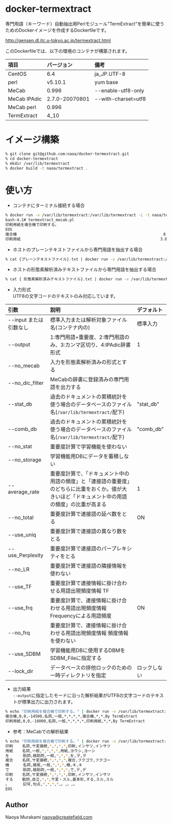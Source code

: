 # docker-termextract

専門用語（キーワード）自動抽出用Perlモジュール"TermExtract"を簡単に使うためのDockerイメージを作成するDockerfileです。 

http://gensen.dl.itc.u-tokyo.ac.jp/termextract.html


このDockerfileでは、以下の環境のコンテナが構築されます。

| 項目        | バージョン | 備考 |
|:-----------|:------------|:------------|
| CentOS     | 6.4 | ja_JP.UTF-8|
| perl | v5.10.1 | yum base |
| MeCab     | 0.996 | --enable-utf8-only|
| MeCab IPAdic | 2.7.0-20070801 |--with-charset=utf8|
| MeCab perl | 0.996 ||
| TermExtract | 4_10 ||

# イメージ構築

```bash
% git clone git@github.com:naoa/docker-termextract.git
% cd docker-termextract
% mkdir /var/lib/termextract
% docker build -t naoa/termextract .
```

# 使い方
* コンテナにターミナル接続する場合  
```bash
% docker run -v /var/lib/termextract:/var/lib/termextract -i -t naoa/termextract /bin/bash
bash-4.1# termextract_mecab.pl
印刷用紙を複合機で印刷する。
EOS
複合機                                                                8.21
印刷用紙                                                             3.00
```

* ホストのプレーンテキストファイルから専門用語を抽出する場合  

```bash
% cat {プレーンテキストファイル}.txt | docker run -v /var/lib/termextract:/var/lib/termextract -a stdin -a stdout -a stderr -i naoa/termextract termextract_mecab.pl
```

* ホストの形態素解析済みテキストファイルから専門用語を抽出する場合  

```bash
% cat { 形態素解析済みテキストファイル}.txt | docker run -v /var/lib/termextract:/var/lib/termextract -a stdin -a stdout -a stderr -i naoa/termextract termextract_mecab.pl --no_mecab
```

* 入力形式  
UTF8の文字コードのテキストのみ対応しています。

| 引数        | 説明       |デフォルト   |
|:-----------|:------------|:------------|
| --input または 引数なし | 標準入力または解析対象ファイル名(コンテナ内の)|標準入力|
| --output | 1:専門用語+重要度、2:専門用語のみ、3:カンマ区切り、4:IPAdic辞書形式|1|
| --no_mecab | 入力を形態素解析済みの形式とする||
| --no_dic_filter | MeCabの辞書に登録済みの専門用語を出力する||
| --stat_db |過去のドキュメントの累積統計を使う場合のデータベースのファイル名(<code>/var/lib/termextract/</code>配下)|"stat_db"|
| --comb_db |過去のドキュメントの累積統計を使う場合のデータベースのファイル名(<code>/var/lib/termextract/</code>配下)|"comb_db"|
| --no_stat |重要度計算で学習機能を使わない||
| --no_storage |学習機能用DBにデータを蓄積しない||
| --average_rate |重要度計算で、「ドキュメント中の用語の頻度」と「連接語の重要度」のどちらに比重をおくか。値が大きいほど「ドキュメント中の用語の頻度」の比重が高まる|1|
| --no_total |重要度計算で連接語の延べ数をとる|ON|
| --use_uniq |重要度計算で連接語の異なり数をとる||
| --use_Perplexity |重要度計算で連接語のパープレキシティをとる||
| --no_LR |重要度計算で連接語の隣接情報を使わない||
| --use_TF |重要度計算で連接情報に掛け合わせる用語出現頻度情報 TF||
| --use_frq |重要度計算で、連接情報に掛け合わせる用語出現頻度情報 Frequencyによる用語頻度|ON|
| --no_frq |重要度計算で、連接情報に掛け合わせる用語出現頻度情報 頻度情報を使わない||
| --use_SDBM |学習機能用DBに使用するDBMをSDBM_Fileに指定する||
| --lock_dir |データベースの排他ロックのための一時ディレクトリを指定|ロックしない|

* 出力結果  
<code>--output</code>に指定したモードに沿った解析結果がUTF8の文字コードのテキストが標準出力に出力されます。  

```bash
% echo "印刷用紙を複合機で印刷する。" | docker run -v /var/lib/termextract:/var/lib/termextract -a stdin -a stdout -a stderr -i naoa/termextract termextract_mecab.pl --output 4
複合機,0,0,-14500,名詞,一般,*,*,*,*,複合機,*,*,By TermExtract
印刷用紙,0,0,-16000,名詞,一般,*,*,*,*,印刷用紙,*,*,By TermExtract
```

* 参考：MeCabでの解析結果
```bash
% echo "印刷用紙を複合機で印刷する。" | docker run -v /var/lib/termextract:/var/lib/termextract -a stdin -a stdout -a stderr -i naoa/termextract mecab
印刷    名詞,サ変接続,*,*,*,*,印刷,インサツ,インサツ
用紙    名詞,一般,*,*,*,*,用紙,ヨウシ,ヨーシ
を      助詞,格助詞,一般,*,*,*,を,ヲ,ヲ
複合    名詞,サ変接続,*,*,*,*,複合,フクゴウ,フクゴー
機      名詞,接尾,一般,*,*,*,機,キ,キ
で      助詞,格助詞,一般,*,*,*,で,デ,デ
印刷    名詞,サ変接続,*,*,*,*,印刷,インサツ,インサツ
する    動詞,自立,*,*,サ変・スル,基本形,する,スル,スル
。      記号,句点,*,*,*,*,。,。,。
EOS
```

## Author

Naoya Murakami naoya@createfield.com

